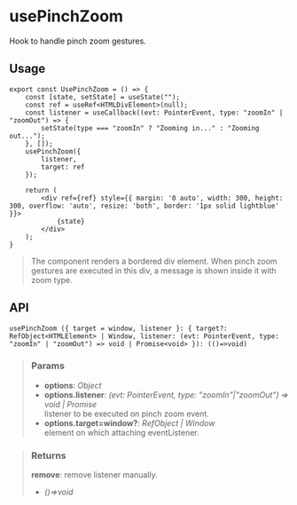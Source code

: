 # usePinchZoom
Hook to handle pinch zoom gestures.

## Usage

```tsx
export const UsePinchZoom = () => {
	const [state, setState] = useState("");
	const ref = useRef<HTMLDivElement>(null);
	const listener = useCallback((evt: PointerEvent, type: "zoomIn" | "zoomOut") => {
		setState(type === "zoomIn" ? "Zooming in..." : "Zooming out...");
	}, []);
	usePinchZoom({
		listener,
		target: ref
	});

	return (
		<div ref={ref} style={{ margin: '0 auto', width: 300, height: 300, overflow: 'auto', resize: 'both', border: '1px solid lightblue' }}>
			{state}
		</div>
	);
}
```

> The component renders a bordered div element. When pinch zoom gestures are executed in this div, a message is shown inside it with zoom type.


## API

```tsx
usePinchZoom ({ target = window, listener }: { target?: RefObject<HTMLElement> | Window, listener: (evt: PointerEvent, type: "zoomIn" | "zoomOut") => void | Promise<void> }): (()=>void) 
```

> ### Params
>
> - __options__: _Object_
> - __options.listener__: _(evt: PointerEvent, type: "zoomIn"|"zoomOut") => void | Promise<void>_  
listener to be executed on pinch zoom event.
> - __options.target=window?__: _RefObject<HTMLElement> | Window_  
element on which attaching eventListener.
>

> ### Returns
>
> __remove__: remove listener manually.
> - _()=>void_  
>